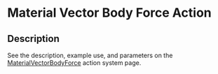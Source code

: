 # Material Vector Body Force Action

## Description

See the description, example use, and parameters on the
[MaterialVectorBodyForce](SolidMechanics/MaterialVectorBodyForce/index.md) action system page.
